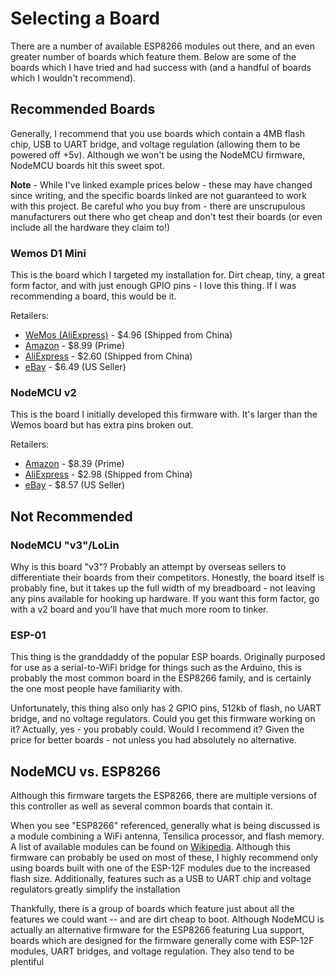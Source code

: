 # Selecting a Board

There are a number of available ESP8266 modules out there, and an even greater
number of boards which feature them. Below are some of the boards which I have
tried and had success with (and a handful of boards which I wouldn't
recommend).

## Recommended Boards

Generally, I recommend that you use boards which contain a 4MB flash chip,
USB to UART bridge, and voltage regulation (allowing them to be powered off
+5v). Although we won't be using the NodeMCU firmware, NodeMCU boards hit this
sweet spot. 

**Note** - While I've linked example prices below - these may have changed since
writing, and the specific boards linked are not guaranteed to work with this
project. Be careful who you buy from - there are unscrupulous manufacturers
out there who get cheap and don't test their boards (or even include all the
hardware they claim to!)

### Wemos D1 Mini
This is the board which I targeted my installation for. Dirt cheap, tiny, a
great form factor, and with just enough GPIO pins - I love this thing. If I
was recommending a board, this would be it. 

Retailers:
* [WeMos (AliExpress)](https://wiki.wemos.cc/products:d1:d1_mini) - $4.96 (Shipped from China)
* [Amazon](https://www.amazon.com/Makerfocus-NodeMcu-Development-ESP8266-Compatible/dp/B01N3P763C/) - $8.99 (Prime)
* [AliExpress](https://www.aliexpress.com/item/Smart-Electronics-D1-mini-Mini-NodeMcu-4M-bytes-Lua-WIFI-Internet-of-Things-development-board-based/32651255381.html) - $2.60 (Shipped from China)
* [eBay](https://www.ebay.com/itm/D1-Mini-NodeMCU-and-Arduino-compatible-wifi-lua-ESP8266-ESP-12-Arduino-WeMos/201714015357) - $6.49 (US Seller)


### NodeMCU v2
This is the board I initially developed this firmware with. It's larger than
the Wemos board but has extra pins broken out.

Retailers:
* [Amazon](https://www.amazon.com/HiLetgo-Internet-Development-Wireless-Micropython/dp/B010O1G1ES/) - $8.39 (Prime)
* [AliExpress](https://www.aliexpress.com/item/Update-Industry-4-0-New-esp8266-NodeMCU-v2-Lua-WIFI-networking-development-kit-board-based-on/32358722888.html) - $2.98 (Shipped from China)
* [eBay](https://www.ebay.com/itm/ESP8266-microcontroller-NodeMCU-Lua-WIFI-with-CP2102-USB/322730954299) - $8.57 (US Seller)


## Not Recommended

### NodeMCU "v3"/LoLin
Why is this board "v3"? Probably an attempt by overseas sellers to differentiate
their boards from their competitors. Honestly, the board itself is probably fine,
but it takes up the full width of my breadboard - not leaving any pins available
for hooking up hardware. If you want this form factor, go with a v2 board and
you'll have that much more room to tinker.

### ESP-01
This thing is the granddaddy of the popular ESP boards. Originally purposed for use as
a serial-to-WiFi bridge for things such as the Arduino, this is probably the
most common board in the ESP8266 family, and is certainly the one most people have
familiarity with.

Unfortunately, this thing also only has 2 GPIO pins, 512kb of flash, no UART
bridge, and no voltage regulators. Could you get this firmware working on it?
Actually, yes - you probably could. Would I recommend it? Given the price for
better boards - not unless you had absolutely no alternative.



## NodeMCU vs. ESP8266
Although this firmware targets the ESP8266, there are multiple versions of this
controller as well as several common boards that contain it.

When you see
"ESP8266" referenced, generally what is being discussed is a module combining a
WiFi antenna, Tensilica processor, and flash memory. A list of available modules
can be found on [Wikipedia](https://en.wikipedia.org/wiki/ESP8266). Although
this firmware can probably be used on most of these, I highly recommend only
using boards built with one of the ESP-12F modules due to the increased flash
size. Additionally, features such as a USB to UART chip and voltage regulators
greatly simplify the installation

Thankfully, there is a group of boards which feature just about all the
features we could want -- and are dirt cheap to boot. Although NodeMCU is
actually an alternative firmware for the ESP8266 featuring Lua support, boards
which are designed for the firmware generally come with ESP-12F modules, UART
bridges, and voltage regulation. They also tend to be plentiful